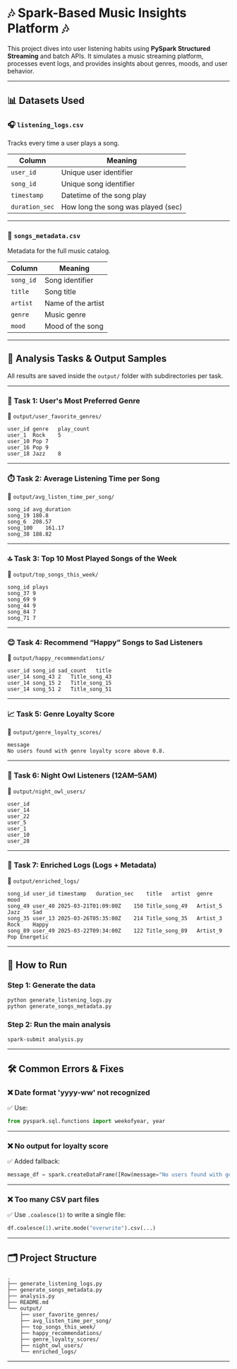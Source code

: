 # 🎶 Spark-Based Music Insights Platform 🎶

This project dives into user listening habits using **PySpark Structured Streaming** and batch APIs. It simulates a music streaming platform, processes event logs, and provides insights about genres, moods, and user behavior.

---

## 📊 Datasets Used

### 🎧 `listening_logs.csv`
Tracks every time a user plays a song.

| Column         | Meaning                             |
|----------------|-------------------------------------|
| `user_id`      | Unique user identifier              |
| `song_id`      | Unique song identifier              |
| `timestamp`    | Datetime of the song play           |
| `duration_sec` | How long the song was played (sec)  |

---

### 🎼 `songs_metadata.csv`
Metadata for the full music catalog.

| Column     | Meaning                        |
|------------|--------------------------------|
| `song_id`  | Song identifier                |
| `title`    | Song title                     |
| `artist`   | Name of the artist             |
| `genre`    | Music genre                    |
| `mood`     | Mood of the song               |

---

## 🧠 Analysis Tasks & Output Samples

All results are saved inside the `output/` folder with subdirectories per task.

---

### 🎯 Task 1: User's Most Preferred Genre

📁 `output/user_favorite_genres/`

```
user_id	genre	play_count
user_1	Rock	5
user_10	Pop	7
user_16	Pop	9
user_18	Jazz	8
```

---

### ⏱️ Task 2: Average Listening Time per Song

📁 `output/avg_listen_time_per_song/`

```
song_id	avg_duration
song_19	180.8
song_6	208.57
song_100	161.17
song_38	188.82
```

---

### 🔝 Task 3: Top 10 Most Played Songs of the Week

📁 `output/top_songs_this_week/`

```
song_id	plays
song_37	9
song_69	9
song_44	9
song_84	7
song_71	7
```

---

### 😊 Task 4: Recommend “Happy” Songs to Sad Listeners

📁 `output/happy_recommendations/`

```
user_id	song_id	sad_count	title
user_14	song_43	2	Title_song_43
user_14	song_15	2	Title_song_15
user_14	song_51	2	Title_song_51
```

---

### 📈 Task 5: Genre Loyalty Score

📁 `output/genre_loyalty_scores/`

```
message
No users found with genre loyalty score above 0.8.
```

---

### 🌙 Task 6: Night Owl Listeners (12AM–5AM)

📁 `output/night_owl_users/`

```
user_id
user_14
user_22
user_5
user_1
user_10
user_28
```

---

### 🧩 Task 7: Enriched Logs (Logs + Metadata)

📁 `output/enriched_logs/`

```
song_id	user_id	timestamp	duration_sec	title	artist	genre	mood
song_49	user_40	2025-03-21T01:09:00Z	150	Title_song_49	Artist_5	Jazz	Sad
song_35	user_13	2025-03-26T05:35:00Z	214	Title_song_35	Artist_3	Rock	Happy
song_89	user_49	2025-03-22T09:34:00Z	122	Title_song_89	Artist_9	Pop	Energetic
```

---

## 🚀 How to Run

### Step 1: Generate the data

```bash
python generate_listening_logs.py
python generate_songs_metadata.py
```

### Step 2: Run the main analysis

```bash
spark-submit analysis.py
```

---

## 🛠️ Common Errors & Fixes

### ❌ Date format 'yyyy-ww' not recognized
✅ Use:
```python
from pyspark.sql.functions import weekofyear, year
```

---

### ❌ No output for loyalty score
✅ Added fallback:
```python
message_df = spark.createDataFrame([Row(message="No users found with genre loyalty score above 0.8.")])
```

---

### ❌ Too many CSV part files
✅ Use `.coalesce(1)` to write a single file:
```python
df.coalesce(1).write.mode("overwrite").csv(...)
```

---

## 🗂️ Project Structure

```
.
├── generate_listening_logs.py
├── generate_songs_metadata.py
├── analysis.py
├── README.md
└── output/
    ├── user_favorite_genres/
    ├── avg_listen_time_per_song/
    ├── top_songs_this_week/
    ├── happy_recommendations/
    ├── genre_loyalty_scores/
    ├── night_owl_users/
    └── enriched_logs/
```

---
